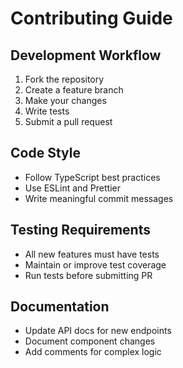# Contributing Guide

## Development Workflow

1. Fork the repository
2. Create a feature branch
3. Make your changes
4. Write tests
5. Submit a pull request

## Code Style

- Follow TypeScript best practices
- Use ESLint and Prettier
- Write meaningful commit messages

## Testing Requirements

- All new features must have tests
- Maintain or improve test coverage
- Run tests before submitting PR

## Documentation

- Update API docs for new endpoints
- Document component changes
- Add comments for complex logic
